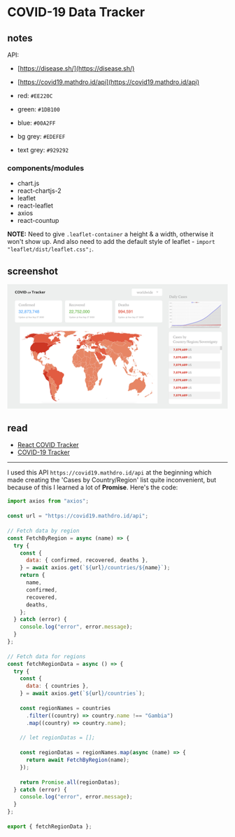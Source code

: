 # COVID-19 Data Tracker

## notes

API:

- [https://disease.sh/](https://disease.sh/)
- [https://covid19.mathdro.id/api](https://covid19.mathdro.id/api)

- red: `#EE220C`
- green: `#1DB100`
- blue: `#00A2FF`
- bg grey: `#EDEFEF`
- text grey: `#929292`

### components/modules

- chart.js
- react-chartjs-2
- leaflet
- react-leaflet
- axios
- react-countup

**NOTE:** Need to give `.leaflet-container` a height & a width, otherwise it won't show up. And also need to add the default style of leaflet - `import "leaflet/dist/leaflet.css";`.

## screenshot

![screenshot](./src/images/screenshot.jpeg)

## read

- [React COVID Tracker](https://github.com/CleverProgrammers/react-covid-tracker)
- [COVID-19 Tracker](https://github.com/cyishere/covid-19-tracker)

---

I used this API `https://covid19.mathdro.id/api` at the beginning which made creating the 'Cases by Country/Region' list quite inconvenient, but because of this I learned a lot of **Promise**. Here's the code:

```js
import axios from "axios";

const url = "https://covid19.mathdro.id/api";

// Fetch data by region
const FetchByRegion = async (name) => {
  try {
    const {
      data: { confirmed, recovered, deaths },
    } = await axios.get(`${url}/countries/${name}`);
    return {
      name,
      confirmed,
      recovered,
      deaths,
    };
  } catch (error) {
    console.log("error", error.message);
  }
};

// Fetch data for regions
const fetchRegionData = async () => {
  try {
    const {
      data: { countries },
    } = await axios.get(`${url}/countries`);

    const regionNames = countries
      .filter((country) => country.name !== "Gambia")
      .map((country) => country.name);

    // let regionDatas = [];

    const regionDatas = regionNames.map(async (name) => {
      return await FetchByRegion(name);
    });

    return Promise.all(regionDatas);
  } catch (error) {
    console.log("error", error.message);
  }
};

export { fetchRegionData };
```
